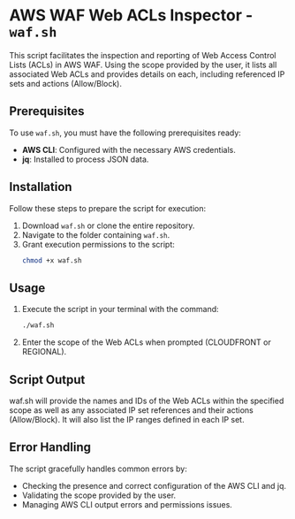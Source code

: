 # AWS WAF Web ACLs Inspector - `waf.sh`

This script facilitates the inspection and reporting of Web Access Control Lists (ACLs) in AWS WAF. Using the scope provided by the user, it lists all associated Web ACLs and provides details on each, including referenced IP sets and actions (Allow/Block).

## Prerequisites

To use `waf.sh`, you must have the following prerequisites ready:
- **AWS CLI**: Configured with the necessary AWS credentials.
- **jq**: Installed to process JSON data.

## Installation

Follow these steps to prepare the script for execution:
1. Download `waf.sh` or clone the entire repository.
2. Navigate to the folder containing `waf.sh`.
3. Grant execution permissions to the script:
   ```bash
   chmod +x waf.sh
## Usage
1. Execute the script in your terminal with the command:
    ```bash
    ./waf.sh
2. Enter the scope of the Web ACLs when prompted (CLOUDFRONT or REGIONAL).

## Script Output
waf.sh will provide the names and IDs of the Web ACLs within the specified scope as well as any associated IP set references and their actions (Allow/Block). It will also list the IP ranges defined in each IP set.

## Error Handling
The script gracefully handles common errors by:

- Checking the presence and correct configuration of the AWS CLI and jq.
- Validating the scope provided by the user.
- Managing AWS CLI output errors and permissions issues.
